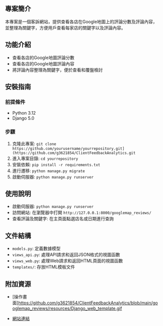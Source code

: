 ## 專案簡介
本專案是一個客訴網站，提供查看各店在Google地圖上的評論分數及評論內容，並整理為關鍵字，方便用戶查看每家店的關鍵字以及評論內容。

## 功能介紹
- 查看各店的Google地圖評論分數
- 查看各店的Google地圖評論內容
- 將評論內容整理為關鍵字，便於查看和覆盤檢討

## 安裝指南
### 前提條件
- Python 3.12
- Django 5.0

### 步驟
1. 克隆此專案: `git clone https://github.com/yourusername/yourrepository.git](https://github.com/g3621854/ClientFeedbackAnalytics.git`
2. 進入專案目錄: `cd yourrepository`
3. 安裝依賴: `pip install -r requirements.txt`
4. 進行遷移: `python manage.py migrate`
5. 啟動伺服器: `python manage.py runserver`

## 使用說明
- 啟動伺服器: `python manage.py runserver`
- 訪問網站: 在瀏覽器中打開 `http://127.0.0.1:8000/googlemap_reviews/`
- 查看評論及關鍵字: 在主頁面點選店名或日期進行查詢

## 文件結構
- `models.py`: 定義數據模型
- `views_api.py`: 處理API請求和返回JSON格式的視圖函數
- `views_web.py`: 處理Web請求和返回HTML頁面的視圖函數
- `templates/`: 存放HTML模板文件

## 附加資源
- [操作畫面]https://github.com/g3621854/ClientFeedbackAnalytics/blob/main/googlemap_reviews/resources/Django_web_template.gif

- [網站連結](https://honestcoe.zeabur.app/googlemap_reviews/)
